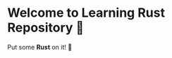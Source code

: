 Welcome to Learning Rust Repository 🦀
=====================================

Put some **Rust** on it! 🦀

